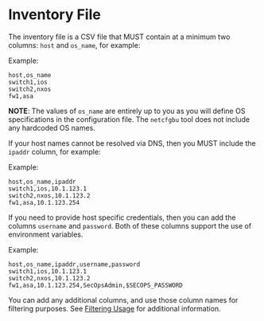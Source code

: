# Inventory File

The inventory file is a CSV file that MUST contain at a minimum two columns:
`host` and `os_name`, for example:

Example:

```csv
host,os_name
switch1,ios
switch2,nxos
fw1,asa
```

**NOTE**:  The values of `os_name` are entirely up to you as you will define OS
           specifications in the configuration file.  The `netcfgbu` tool does
           not include any hardcoded OS names.

If your host names cannot be resolved via DNS, then you MUST include the `ipaddr` column, for example:

Example:

```csv
host,os_name,ipaddr
switch1,ios,10.1.123.1
switch2,nxos,10.1.123.2
fw1,asa,10.1.123.254
```

If you need to provide host specific credentials, then you can add the columns `username` and `password`.
Both of these columns support the use of environment variables.

Example:

```csv
host,os_name,ipaddr,username,password
switch1,ios,10.1.123.1
switch2,nxos,10.1.123.2
fw1,asa,10.1.123.254,SecOpsAdmin,$SECOPS_PASSWORD
```

You can add any additional columns, and use those column names for filtering purposes.
See [Filtering Usage](usage-filtering.md) for additional information.
